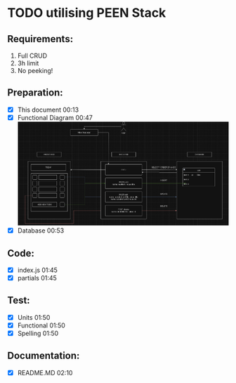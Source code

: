 # TODO utilising PEEN Stack
## Requirements:
1) Full CRUD
2) 3h limit
3) No peeking! 

## Preparation:
- [x] This document 00:13
- [x] Functional Diagram 00:47
![diagram](public/assets/img/todo_diagram.png)
- [x] Database 00:53

## Code:
- [x] index.js 01:45
- [x] partials 01:45

## Test:
- [x] Units 01:50
- [x] Functional 01:50
- [x] Spelling 01:50

## Documentation:
- [x] README.MD 02:10



